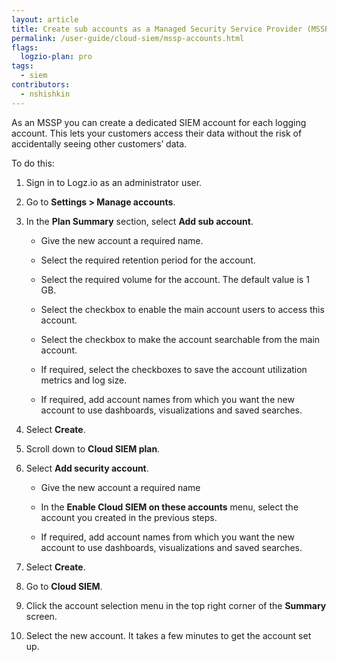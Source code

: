 ```yaml
---
layout: article
title: Create sub accounts as a Managed Security Service Provider (MSSP)
permalink: /user-guide/cloud-siem/mssp-accounts.html
flags:
  logzio-plan: pro
tags:
  - siem
contributors:
  - nshishkin
---
```


As an MSSP you can create a dedicated SIEM account for each logging account. This lets your customers access their data without the risk of accidentally seeing other customers’ data.

To do this:


1. Sign in to Logz.io as an administrator user.

2. Go to **Settings > Manage accounts**.

3. In the **Plan Summary** section, select **Add sub account**.

   * Give the new account a required name.

   * Select the required retention period for the account.

   * Select the required volume for the account. The default value is 1 GB.

   * Select the checkbox to enable the main account users to access this account.

   * Select the checkbox to make the account searchable from the main account.

   * If required, select the checkboxes to save the account utilization metrics and log size.

   * If required, add account names from which you want the new account to use dashboards, visualizations and saved searches.

4. Select **Create**.

5. Scroll down to **Cloud SIEM plan**.

6. Select **Add security account**.

   * Give the new account a required name

   * In the **Enable Cloud SIEM on these accounts** menu, select the account you created in the previous steps.

   * If required, add account names from which you want the new account to use dashboards, visualizations and saved searches.

7. Select **Create**.

8. Go to **Cloud SIEM**.

9. Click the account selection menu in the top right corner of the **Summary** screen.

10. Select the new account. It takes a few minutes to get the account set up.